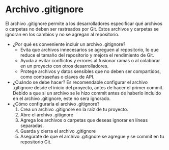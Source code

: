 # Archivo .gitignore
El archivo .gitignore permite a los desarrolladores especificar qué archivos o carpetas no deben ser rastreados por Git. Estos archivos y carpetas se ignoran en los cambios y no se agregan al repositorio. 
- ¿Por qué es conveniente incluir un archivo .gitignore?
    - Evita que archivos innecesarios se agreguen al repositorio, lo que reduce el tamaño del repositorio y mejora el rendimiento de Git.
    - Ayuda a evitar conflictos y errores al fusionar ramas o al colaborar en un proyecto con otros desarrolladores.
    - Protege archivos y datos sensibles que no deben ser compartidos, como contraseñas o claves de API.
- ¿Cuándo se debe hacer?
Es recomendable configurar el archivo .gitignore desde el inicio del proyecto, antes de hacer el primer commit. Debido a que si un archivo se le hizo commit antes de haberlo incluido en el archivo .gitignore, este no sera ignorado.
- ¿Cómo configuraría el archivo .gitignore?
    1. Crea un archivo .gitignore en la raíz de tu proyecto. 
    2. Abre el archivo .gitignore
    3. Agrega los archivos o carpetas que deseas ignorar en líneas separadas. 
    4. Guarda y cierra el archivo .gitignore
    5. Asegúrate de que el archivo .gitignore se agregue y se commit en tu repositorio Git.